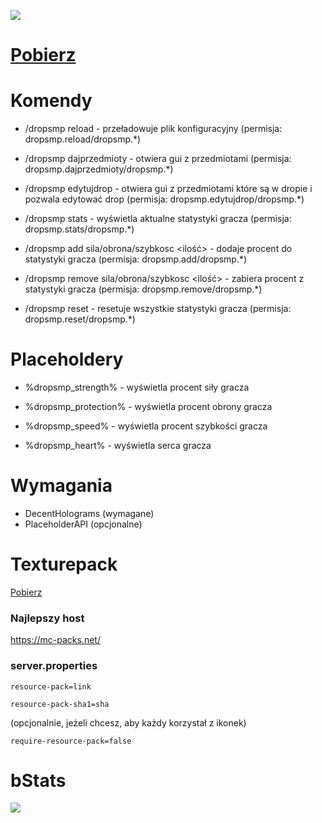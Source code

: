 ![](https://i.imgur.com/O1jy7rn.png) 

# [Pobierz](https://github.com/pawelkuwa/DropSMP/releases/tag/1.5)

# Komendy

- /dropsmp reload - przeładowuje plik konfiguracyjny (permisja: dropsmp.reload/dropsmp.*)

- /dropsmp dajprzedmioty - otwiera gui z przedmiotami (permisja: dropsmp.dajprzedmioty/dropsmp.*)

- /dropsmp edytujdrop - otwiera gui z przedmiotami które są w dropie i pozwala edytować drop (permisja: dropsmp.edytujdrop/dropsmp.*)

- /dropsmp stats <nick> - wyświetla aktualne statystyki gracza (permisja: dropsmp.stats/dropsmp.*)

- /dropsmp add <nick> sila/obrona/szybkosc <ilość> - dodaje procent do statystyki gracza (permisja: dropsmp.add/dropsmp.*)

- /dropsmp remove <nick> sila/obrona/szybkosc <ilość> - zabiera procent z statystyki gracza (permisja: dropsmp.remove/dropsmp.*)

- /dropsmp reset <nick> - resetuje wszystkie statystyki gracza (permisja: dropsmp.reset/dropsmp.*)

 
# Placeholdery

- %dropsmp_strength% - wyświetla procent siły gracza
 
- %dropsmp_protection% - wyświetla procent obrony gracza
 
- %dropsmp_speed% - wyświetla procent szybkości gracza
 
- %dropsmp_heart% - wyświetla serca gracza

# Wymagania
 
- DecentHolograms (wymagane)
- PlaceholderAPI (opcjonalne)

# Texturepack
[Pobierz](https://download.mc-packs.net/pack/f7ed23ca6653e97449240a0fadaf77619c4d229e.zip)

### Najlepszy host
https://mc-packs.net/

### server.properties
`resource-pack=link`
 
`resource-pack-sha1=sha`

(opcjonalnie, jeżeli chcesz, aby każdy korzystał z ikonek)
 
`require-resource-pack=false`


# bStats

![](https://bstats.org/signatures/bukkit/DropSMP.svg)
